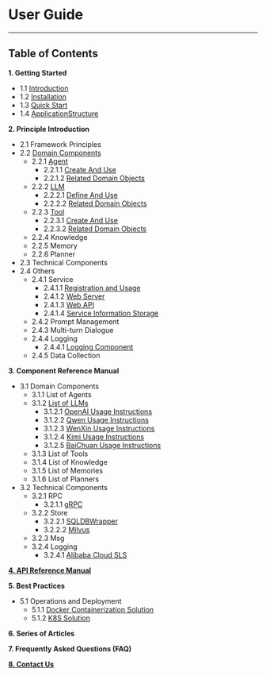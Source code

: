 # User Guide
************************************************
## Table of Contents

**1. Getting Started**
* 1.1 [Introduction](1_1_Introduction.md)
* 1.2 [Installation](1_2_Installation.md)
* 1.3 [Quick Start](1_3_Quick_Start.md)
* 1.4 [ApplicationStructure](1_4_Application_Engineering_Structure_Explanation.md)

**2. Principle Introduction**

* 2.1 Framework Principles
* 2.2 [Domain Components](2_2_Domain_Component_Principles.md)
  * 2.2.1 [Agent](2_2_1_Agent.md)
    * 2.2.1.1 [Create And Use](2_2_1_Agent_Create_And_Use.md)
    * 2.2.1.2 [Related Domain Objects](2_2_1_Agent_Related_Domain_Objects.md)
  * 2.2.2 [LLM](2_2_2_LLM.md)
    * 2.2.2.1 [Define And Use](2_2_2_LLM_component_define_and_usage.md)
    * 2.2.2.2 [Related Domain Objects](2_2_2_LLM_Related_Domain_Objects.md)
  * 2.2.3 [Tool](2_2_3_Tool.md)
    * 2.2.3.1 [Create And Use](2_2_3_Tool_Create_And_Use.md)
    * 2.2.3.2 [Related Domain Objects](2_2_3_Tool_Related_Domain_Objects.md)
  * 2.2.4 Knowledge
  * 2.2.5 Memory
  * 2.2.6 Planner
* 2.3 Technical Components
* 2.4 Others
  * 2.4.1 Service
    * 2.4.1.1 [Registration and Usage](2_4_1_Service_Registration_and_Usage.md)
    * 2.4.1.2 [Web Server](2_4_1_Web_Server.md)
    * 2.4.1.3 [Web API](2_4_1_Web_Api.md)
    * 2.4.1.4 [Service Information Storage](./2_4_1_Service_Information_Storage.md)
  * 2.4.2 Prompt Management
  * 2.4.3 Multi-turn Dialogue
  * 2.4.4 Logging
    * 2.4.4.1 [Logging Component](2_6_Logging_Utils.md)
  * 2.4.5 Data Collection

**3. Component Reference Manual**
* 3.1 Domain Components
  * 3.1.1 List of Agents
  * 3.1.2 [List of LLMs](3_1_2_0_List_Of_LLMs.md)
    * 3.1.2.1 [OpenAI Usage Instructions](3_1_2_OpenAI_LLM_Use.md)
    * 3.1.2.2 [Qwen Usage Instructions](3_1_2_Qwen_LLM_Use.md)
    * 3.1.2.3 [WenXin Usage Instructions](3_1_2_WenXin_LLM_Use.md)
    * 3.1.2.4 [Kimi Usage Instructions](3_1_2_Kimi_LLM_Use.md)
    * 3.1.2.5 [BaiChuan Usage Instructions](3_1_2_BaiChuan_LLM_Use.md)
  * 3.1.3 List of Tools
  * 3.1.4 List of Knowledge
  * 3.1.5 List of Memories
  * 3.1.6 List of Planners
* 3.2 Technical Components
  * 3.2.1 RPC
    * 3.2.1.1 [gRPC](3_2_1_gRPC.md)
  * 3.2.2 Store
    * 3.2.2.1 [SQLDBWrapper](2_3_1_SQLDB_WRAPPER.md)
    * 3.2.2.2 [Milvus](3_3_1_Milvus.md)
  * 3.2.3 Msg
  * 3.2.4 Logging
    * 3.2.4.1 [Alibaba Cloud SLS](3_2_4_Alibaba_Cloud_SLS.md)

**[4. API Reference Manual](4_1_API_Reference.md)**

**5. Best Practices**
* 5.1 Operations and Deployment
  * 5.1.1 [Docker Containerization Solution](5_1_1_Docker_Container_Deployment.md)
  * 5.1.2 [K8S Solution](5_1_2_K8S_Deployment.md)

**6. Series of Articles**

**7. Frequently Asked Questions (FAQ)**

**[8. Contact Us](6_1_Contact_Us.md)**
